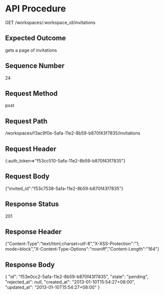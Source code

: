 # API Procedure
GET /workspaces/:workspace_id/invitations
## Expected Outcome
gets a page of invitations
## Sequence Number
24
## Request Method
post
## Request Path
/workspaces/f3ac9f0e-5afa-11e2-8b59-b870f43f7835/invitations
## Request Header
{:auth_token=>"f53cc510-5afa-11e2-8b59-b870f43f7835"}
## Request Body
{"invited_id":"f53c7538-5afa-11e2-8b59-b870f43f7835"}

## Response Status
201
## Response Header
{"Content-Type":"text/html;charset=utf-8","X-XSS-Protection":"1; mode=block","X-Content-Type-Options":"nosniff","Content-Length":"164"}

## Response Body
{
  "id": "f53e0cc2-5afa-11e2-8b59-b870f43f7835",
  "state": "pending",
  "rejected_at": null,
  "created_at": "2013-01-10T15:54:27+08:00",
  "updated_at": "2013-01-10T15:54:27+08:00"
}
